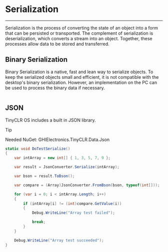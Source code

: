 # Serialization
---
Serialization is the process of converting the state of an object into a form that can be persisted or transported. The complement of serialization is deserialization, which converts a stream into an object. Together, these processes allow data to be stored and transferred.

## Binary Serialization
Binary Serialization is a native, fast and lean way to serialize objects. To keep the serialized objects small and efficient, it is not compatible with the desktop's binary serialization. However, an implementation on the PC can be used to process the binary data if necessary.

```

```

## JSON

TinyCLR OS includes a built in JSON library.

> [!TIP]
> Needed NuGet: GHIElectronics.TinyCLR.Data.Json

```cs
static void DoTestSerialize()
{
    var intArray = new int[] { 1, 3, 5, 7, 9 };

    var result = JsonConverter.Serialize(intArray);

    var bson = result.ToBson();

    var compare = (Array)JsonConverter.FromBson(bson, typeof(int[]));

    for (var i = 0; i < intArray.Length; i++)
    {
        if (intArray[i] != (int)compare.GetValue(i))
        {
            Debug.WriteLine("Array test failed");

            break;
        }
    }

    Debug.WriteLine("Array test succeeded");
}
```
